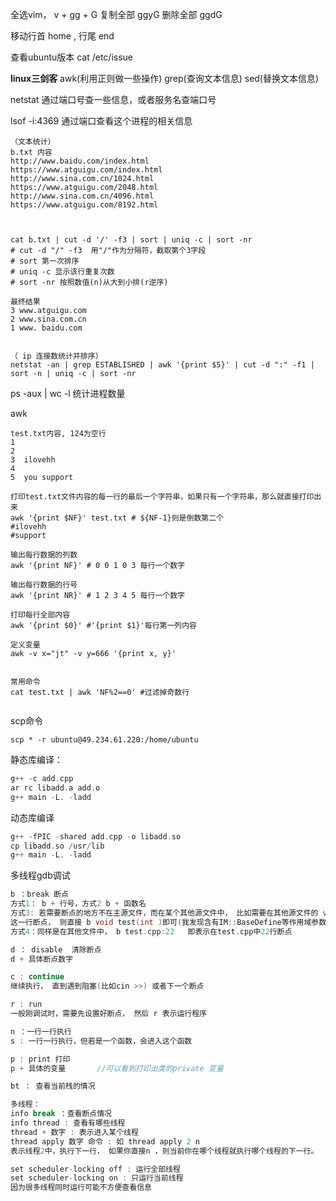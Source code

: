 全选vim， v + gg + G
复制全部  ggyG
删除全部  ggdG

移动行首 home , 行尾 end

查看ubuntu版本  cat /etc/issue



**linux三剑客** awk(利用正则做一些操作)  grep(查询文本信息) sed(替换文本信息)

 netstat  通过端口号查一些信息，或者服务名查端口号

lsof -i:4369  通过端口查看这个进程的相关信息 

~~~
（文本统计）
b.txt 内容
http://www.baidu.com/index.html
https://www.atguigu.com/index.html
http://www.sina.com.cn/1024.html
https://www.atguigu.com/2048.html
http://www.sina.com.cn/4096.html
https://www.atguigu.com/8192.html



cat b.txt | cut -d '/' -f3 | sort | uniq -c | sort -nr
# cut -d "/" -f3  用"/"作为分隔符，截取第个3字段
# sort 第一次排序
# uniq -c 显示该行重复次数
# sort -nr 按照数值(n)从大到小排(r逆序)

最终结果
3 www.atguigu.com
2 www.sina.com.cn
1 www. baidu.com


（ ip 连接数统计并排序）
netstat -an | grep ESTABLISHED | awk '{print $5}' | cut -d ":" -f1 | sort -n | uniq -c | sort -nr
~~~



ps -aux | wc -l  统计进程数量



awk

~~~shell
test.txt内容, 124为空行
1  
2
3  ilovehh
4
5  you support

打印test.txt文件内容的每一行的最后一个字符串，如果只有一个字符串，那么就直接打印出来
awk '{print $NF}' test.txt # ${NF-1}则是倒数第二个
#ilovehh 
#support

输出每行数据的列数 
awk '{print NF}' # 0 0 1 0 3 每行一个数字

输出每行数据的行号
awk '{print NR}' # 1 2 3 4 5 每行一个数字

打印每行全部内容 
awk '{print $0}' #'{print $1}'每行第一列内容

定义变量
awk -v x="jt" -v y=666 '{print x, y}'


常用命令
cat test.txt | awk 'NF%2==0' #过滤掉奇数行


~~~





scp命令

```
scp * -r ubuntu@49.234.61.220:/home/ubuntu
```



静态库编译：

```c
g++ -c add.cpp
ar rc libadd.a add.o
g++ main -L. -ladd
```

动态库编译

```C
g++ -fPIC -shared add.cpp -o libadd.so
cp libadd.so /usr/lib
g++ main -L. -ladd
```



多线程gdb调试

```c
b ：break 断点
方式1： b + 行号，方式2 b + 函数名
方式3: 若需要断点的地方不在主源文件，而在某个其他源文件中， 比如需要在其他源文件的 void test(int a);
这一行断点， 则直接 b void test(int )即可(我发现含有IM::BaseDefine等作用域参数的函数不能使用这个方法)
方式4：同样是在其他文件中， b test.cpp:22   即表示在test.cpp中22行断点

d ： disable  清除断点 
d + 具体断点数字

c : continue
继续执行， 直到遇到阻塞(比如cin >>) 或者下一个断点

r : run
一般刚调试时，需要先设置好断点， 然后 r 表示运行程序

n ：一行一行执行
s : 一行一行执行，但若是一个函数，会进入这个函数

p : print 打印	
p + 具体的变量		//可以看到打印出类的private 变量

bt ： 查看当前栈的情况

多线程：
info break ：查看断点情况
info thread : 查看有哪些线程
thread + 数字 : 表示进入某个线程
thread apply 数字 命令 : 如 thread apply 2 n  
表示线程2中，执行下一行， 如果你直接n ，则当前你在哪个线程就执行哪个线程的下一行。

set scheduler-locking off : 运行全部线程
set scheduler-locking on : 只运行当前线程
因为很多线程同时运行可能不方便查看信息

```

